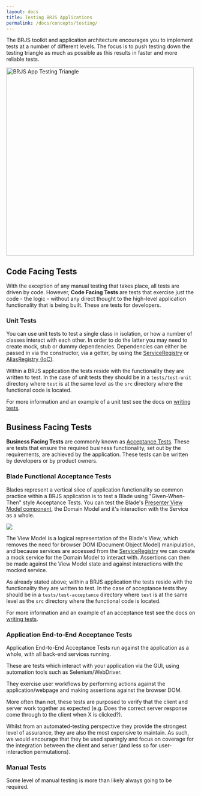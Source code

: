 ```yaml
---
layout: docs
title: Testing BRJS Applications
permalink: /docs/concepts/testing/
---
```


The BRJS toolkit and application architecture encourages you to implement tests at a number of different levels. The focus is to push testing down the testing triangle as much as possible as this results in faster and more reliable tests.

<img src="https://docs.google.com/drawings/d/1lIrdZ0RRk1J1uYdvrrG1nEwx7R0MlOUugE1MghtV0wk/pub?w=960&amp;h=720" height="500" alt="BRJS App Testing Triangle" />

## Code Facing Tests

With the exception of any manual testing that takes place, all tests are driven by code. However, **Code Facing Tests** are tests that exercise just the code - the logic - without any direct thought to the high-level application functionality that is being built. These are tests for developers.

### Unit Tests

You can use unit tests to test a single class in isolation, or how a number of classes interact with each other. In order to do the latter you may need to create mock, stub or dummy dependencies. Dependencies can either be passed in via the constructor, via a getter, by using the [ServiceRegistry](/docs/concepts/service_registry/) or [AliasRegistry (IoC)](/docs/concepts/ioc/).

Within a BRJS application the tests reside with the functionality they are written to test. In the case of unit tests they should be in a `tests/test-unit` directory where `test` is at the same level as the `src` directory where the functional code is located.

For more information and an example of a unit test see the docs on [writing tests](/docs/use/writing_tests).

## Business Facing Tests

**Business Facing Tests** are commonly known as [Acceptance Tests](http://en.wikipedia.org/wiki/Acceptance_testing). These are tests that ensure the required business functionality, set out by the requirements, are achieved by the application. These tests can be written by developers or by product owners.

### Blade Functional Acceptance Tests

Blades represent a vertical slice of application functionality so common practice within a BRJS application is to test a Blade using "Given-When-Then" style Acceptance Tests. You can test the Blade's [Presenter View Model component](/docs/concepts/presenter/), the Domain Model and it's interaction with the Service as a whole.

![](https://docs.google.com/drawings/d/1y38qcsvoz-miI7hhAmkdeuH4zBNE4OC6gZ30rHienvg/pub?w=960&amp;h=720)

The View Model is a logical representation of the Blade's View, which removes the need for browser DOM (Document Object Model) manipulation, and because services are accessed from the [ServiceRegistry](/docs/concepts/service_registry) we can create a mock service for the Domain Model to interact with. Assertions can then be made against the View Model state and against interactions with the mocked service.

As already stated above; within a BRJS application the tests reside with the functionality they are written to test. In the case of acceptance tests they should be in a `tests/test-acceptance` directory where `test` is at the same level as the `src` directory where the functional code is located.

For more information and an example of an acceptance test see the docs on [writing tests](/docs/using/writing_tests).

### Application End-to-End Acceptance Tests

Application End-to-End Acceptance Tests run against the application as a whole, with all back-end services running.

These are tests which interact with your application via the GUI, using automation tools such as Selenium/WebDriver.

They exercise user workflows by performing actions against the application/webpage and making assertions against the browser DOM.

More often than not, these tests are purposed to verify that the client and server work together as expected (e.g. Does the correct server response come through to the client when X is clicked?).

Whilst from an automated-testing perspective they provide the strongest level of assurance, they are also the most expensive to maintain. As such, we would encourage that they be used sparingly and focus on coverage for the integration between the client and server (and less so for user-interaction permutations).

### Manual Tests

Some level of manual testing is more than likely always going to be required.